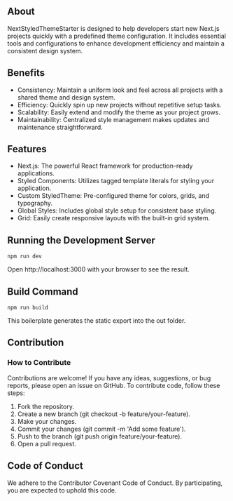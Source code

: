 ## About

NextStyledThemeStarter is designed to help developers start new Next.js projects quickly with a predefined theme configuration. It includes essential tools and configurations to enhance development efficiency and maintain a consistent design system.

## Benefits

- Consistency: Maintain a uniform look and feel across all projects with a shared theme and design system.
- Efficiency: Quickly spin up new projects without repetitive setup tasks.
- Scalability: Easily extend and modify the theme as your project grows.
- Maintainability: Centralized style management makes updates and maintenance straightforward.

## Features

- Next.js: The powerful React framework for production-ready applications.
- Styled Components: Utilizes tagged template literals for styling your application.
- Custom StyledTheme: Pre-configured theme for colors, grids, and typography.
- Global Styles: Includes global style setup for consistent base styling.
- Grid: Easily create responsive layouts with the built-in grid system.

## Running the Development Server

```
npm run dev
```

Open http://localhost:3000 with your browser to see the result.

## Build Command

```
npm run build
```

This boilerplate generates the static export into the out folder.

## Contribution

### How to Contribute

Contributions are welcome! If you have any ideas, suggestions, or bug reports, please open an issue on GitHub. To contribute code, follow these steps:

1. Fork the repository.
2. Create a new branch (git checkout -b feature/your-feature).
3. Make your changes.
4. Commit your changes (git commit -m 'Add some feature').
5. Push to the branch (git push origin feature/your-feature).
6. Open a pull request.

## Code of Conduct

We adhere to the Contributor Covenant Code of Conduct. By participating, you are expected to uphold this code.
